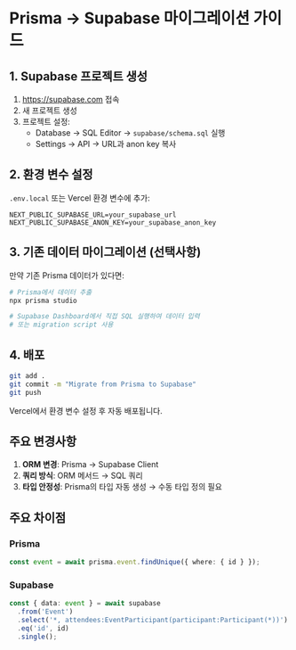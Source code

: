# Prisma → Supabase 마이그레이션 가이드

## 1. Supabase 프로젝트 생성

1. https://supabase.com 접속
2. 새 프로젝트 생성
3. 프로젝트 설정:
   - Database → SQL Editor → `supabase/schema.sql` 실행
   - Settings → API → URL과 anon key 복사

## 2. 환경 변수 설정

`.env.local` 또는 Vercel 환경 변수에 추가:

```env
NEXT_PUBLIC_SUPABASE_URL=your_supabase_url
NEXT_PUBLIC_SUPABASE_ANON_KEY=your_supabase_anon_key
```

## 3. 기존 데이터 마이그레이션 (선택사항)

만약 기존 Prisma 데이터가 있다면:

```bash
# Prisma에서 데이터 추출
npx prisma studio

# Supabase Dashboard에서 직접 SQL 실행하여 데이터 입력
# 또는 migration script 사용
```

## 4. 배포

```bash
git add .
git commit -m "Migrate from Prisma to Supabase"
git push
```

Vercel에서 환경 변수 설정 후 자동 배포됩니다.

## 주요 변경사항

1. **ORM 변경**: Prisma → Supabase Client
2. **쿼리 방식**: ORM 메서드 → SQL 쿼리
3. **타입 안정성**: Prisma의 타입 자동 생성 → 수동 타입 정의 필요

## 주요 차이점

### Prisma
```typescript
const event = await prisma.event.findUnique({ where: { id } });
```

### Supabase
```typescript
const { data: event } = await supabase
  .from('Event')
  .select('*, attendees:EventParticipant(participant:Participant(*))')
  .eq('id', id)
  .single();
```

